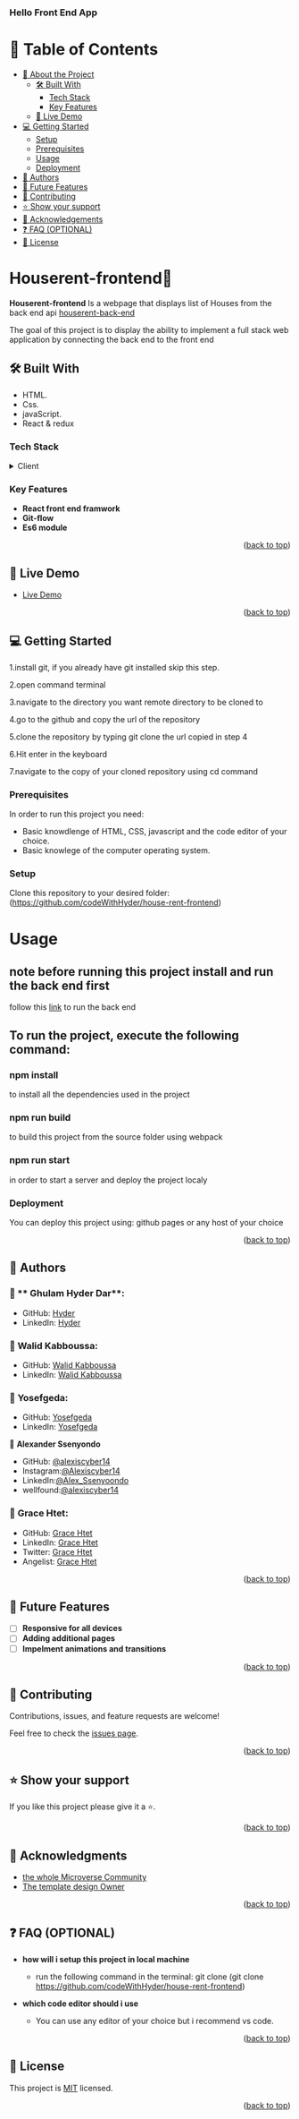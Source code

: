 <a name="readme-top"></a>

  <h3><b>Hello Front End App </b></h3>

</div>

# 📗 Table of Contents

- [📖 About the Project](#about-project)
  - [🛠 Built With](#built-with)
    - [Tech Stack](#tech-stack)
    - [Key Features](#key-features)
  - [🚀 Live Demo](#live-demo)
- [💻 Getting Started](#getting-started)
  - [Setup](#setup)
  - [Prerequisites](#prerequisites)
  - [Usage](#usage)
  - [Deployment](#triangular_flag_on_post-deployment)
- [👥 Authors](#authors)
- [🔭 Future Features](#future-features)
- [🤝 Contributing](#contributing)
- [⭐️ Show your support](#support)
- [🙏 Acknowledgements](#acknowledgements)
- [❓ FAQ (OPTIONAL)](#faq)
- [📝 License](#license)

# Houserent-frontend📖 <a name="about-project"></a>

**Houserent-frontend** Is a webpage that displays list of Houses from the back end api [houserent-back-end](https://github.com/alexiscyber14/house-rent-backend)

The goal of this project is to display the ability to implement a full stack web application by connecting the back end to the front end

## 🛠 Built With <a name="built-with"></a>

- HTML.
- Css.
- javaScript.
- React & redux

### Tech Stack <a name="tech-stack"></a>

<details>
  <summary>Client</summary>
  <ul>
    <li><a href="https://www.w3schools.com/html/">HTML</a></li>
    <li><a href="https://www.w3schools.com/css/">CSS</a></li>
    <li><a href="https://www.javascript.com/">javaScript</a></li>
    <li><a href="https://react.dev/">React</a></li>
  </ul>
</details>

### Key Features <a name="key-features"></a>

- **React front end framwork**
- **Git-flow**
- **Es6 module**

<p align="right">(<a href="#readme-top">back to top</a>)</p>

## 🚀 Live Demo <a name="live-demo"></a>

- [Live Demo](https://house-rent-new5.onrender.com/)

<p align="right">(<a href="#readme-top">back to top</a>)</p>

## 💻 Getting Started <a name="getting-started"></a>

1.install git, if you already have git installed skip this step.

2.open command terminal

3.navigate to the directory you want remote directory to be cloned to

4.go to the github and copy the url of the repository

5.clone the repository by typing git clone the url copied in step 4

6.Hit enter in the keyboard

7.navigate to the copy of your cloned repository using cd command

### Prerequisites

In order to run this project you need:

- Basic knowdlenge of HTML, CSS, javascript and the code editor of your choice.
- Basic knowlege of the computer operating system.

### Setup <a name="setup"></a>

Clone this repository to your desired folder:(https://github.com/codeWithHyder/house-rent-frontend)

# Usage <a name="usage"></a>

## note before running this project install and run the back end first

follow this [link](https://github.com/alexiscyber14/house-rent-backend) to run the back end

## To run the project, execute the following command:

### npm install

to install all the dependencies used in the project

### npm run build

to build this project from the source folder using webpack

### npm run start

in order to start a server and deploy the project localy

### Deployment <a name="triangular_flag_on_post-deployment"></a>

You can deploy this project using: github pages or any host of your choice

<p align="right">(<a href="#readme-top">back to top</a>)</p>

## 👥 Authors <a name="authors"></a>

### 👤 ** Ghulam Hyder Dar**:

- GitHub: [Hyder](https://github.com/codeWithHyder)
- LinkedIn: [Hyder](https://www.linkedin.com/in/ghulam-hyder-dar)

### 👤 **Walid Kabboussa**:

- GitHub: [Walid Kabboussa](https://github.com/Hisoka37)
- LinkedIn: [Walid Kabboussa](https://www.linkedin.com/in/walidkb/)

### 👤 **Yosefgeda**:

- GitHub: [Yosefgeda](https://github.com/Yosefgeda)
- LinkedIn: [Yosefgeda](https://www.linkedin.com/in/yosefgeda)

👤 **Alexander Ssenyondo**

- GitHub: [@alexiscyber14](https://github.com/alexiscyber14)
- Instagram:[@Alexiscyber14](https://www.instagram.com/alexiscyber14/)
- LinkedIn:[@Alex_Ssenyoondo](https://www.linkedin.com/in/alex-software/)
- wellfound:[@alexiscyber14](https://angel.co/u/alexander-senyondo)

### 👤 **Grace Htet**:

- GitHub: [Grace Htet](https://github.com/GraceHtet)
- LinkedIn: [Grace Htet](https://linkedin.com/in/thirihtethtetaung)
- Twitter: [Grace Htet](https://twitter.com/Grace_Htet4)
- Angelist: [Grace Htet](https://wellfound.com/u/thiri-htet)

<p align="right">(<a href="#readme-top">back to top</a>)</p>

## 🔭 Future Features <a name="future-features"></a>

- [ ] **Responsive for all devices**
- [ ] **Adding additional pages**
- [ ] **Impelment animations and transitions**

<p align="right">(<a href="#readme-top">back to top</a>)</p>

## 🤝 Contributing <a name="contributing"></a>

Contributions, issues, and feature requests are welcome!

Feel free to check the [issues page]().

<p align="right">(<a href="#readme-top">back to top</a>)</p>

## ⭐️ Show your support <a name="support"></a>

If you like this project please give it a ⭐️.

<p align="right">(<a href="#readme-top">back to top</a>)</p>

## 🙏 Acknowledgments <a name="acknowledgements"></a>

- [the whole Microverse Community](https://www.microverse.org/)
- [The template design Owner](https://www.behance.net/gallery/26425031/Vespa-Responsive-Redesign)

<p align="right">(<a href="#readme-top">back to top</a>)</p>

## ❓ FAQ (OPTIONAL) <a name="faq"></a>

- **how will i setup this project in local machine**

  - run the following command in the terminal: git clone (git clone https://github.com/codeWithHyder/house-rent-frontend)

- **which code editor should i use**

  - You can use any editor of your choice but i recommend vs code.

<p align="right">(<a href="#readme-top">back to top</a>)</p>

## 📝 License <a name="license"></a>

This project is [MIT](./LICENSE) licensed.

<p align="right">(<a href="#readme-top">back to top</a>)</p>
